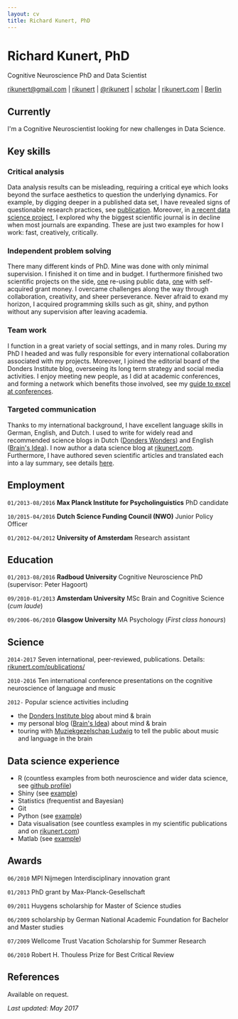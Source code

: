```yaml
---
layout: cv
title: Richard Kunert, PhD
---
```

# Richard Kunert, PhD
Cognitive Neuroscience PhD and Data Scientist

<div id="webaddress">
<a href="mailto:rikunert@gmail.com">rikunert@gmail.com</a>
|
<i class="fa fa-github"></i> <a href="http://github.com/rikunert">rikunert</a>
|
<i class="fa fa-twitter"></i> <a href="http://twitter.com/rikunert">@rikunert</a>
|
<i class="fa fa-google"></i> <a href="http://scholar.google.com/citations?user=V2EGJ3UAAAAJ">scholar</a>
|
<i class="fa fa-rss-square"></i> <a href="http://rikunert.com">rikunert.com</a>
|
<i class="fa fa-home"></i> <a href="https://www.google.de/maps/place/Berlin/@52.5072111,13.1459682,10z/data=!3m1!4b1!4m5!3m4!1s0x47a84e373f035901:0x42120465b5e3b70!8m2!3d52.5200066!4d13.404954">Berlin</a>
</div>

## Currently

I'm a Cognitive Neuroscientist looking for new challenges in Data Science.


## Key skills

### Critical analysis

Data analysis results can be misleading, requiring a critical eye which looks beyond the surface aesthetics to question the underlying dynamics. For example, by digging deeper in a published data set, I have revealed signs of questionable research practices, see [publication](http://link.springer.com/article/10.3758/s13423-016-1030-9/fulltext.html). Moreover, in [a recent data science project](https://brainsidea.wordpress.com/2017/03/01/the-slowing-down-of-the-biggest-scientific-journal/), I explored why the biggest scientific journal is in decline when most journals are expanding. These are just two examples for how I work: fast, creatively, critically.

### Independent problem solving

There many different kinds of PhD. Mine was done with only minimal supervision. I finished it on time and in budget. I furthermore finished two scientific projects on the side, [one](http://link.springer.com/article/10.3758/s13423-016-1030-9/fulltext.html) re-using public data, [one](http://pubman.mpdl.mpg.de/pubman/item/escidoc:2355026:6/component/escidoc:2380816/Kunert_Jongman_2016.pdf) with self-acquired grant money. I overcame challenges along the way through collaboration, creativity, and sheer perseverance. Never afraid to exand my horizon, I acquired programming skills such as git, shiny, and python without any supervision after leaving academia.

### Team work

I function in a great variety of social settings, and in many roles. During my PhD I headed and was fully responsible for every international collaboration associated with my projects. Moreover, I joined the editorial board of the Donders Institute blog, overseeing its long term strategy and social media activities. I enjoy meeting new people, as I did at academic conferences, and forming a network which benefits those involved, see my [guide to excel at conferences](https://brainsidea.wordpress.com/2016/08/04/how-to-excel-at-academic-conferences-in-5-steps/).

### Targeted communication

Thanks to my international background, I have excellent language skills in German, English, and Dutch. I used to write for widely read and recommended science blogs in Dutch ([Donders Wonders](http://blog.donders.ru.nl/?page_id=779)) and English ([Brain's Idea](http://brainsidea.wordpress.com/)). I now author a data science blog at [rikunert.com](http://rikunert.com). Furthermore, I have authored seven scientific articles and translated each into a lay summary, see details [here](http://rikunert.com/publications/).

## Employment

`01/2013-08/2016`
__Max Planck Institute for Psycholinguistics__ PhD candidate

`10/2015-04/2016`
__Dutch Science Funding Council (NWO)__ Junior Policy Officer

`01/2012-04/2012`
__University of Amsterdam__ Research assistant

## Education

`01/2013-08/2016`
__Radboud University__ Cognitive Neuroscience PhD (supervisor: Peter Hagoort)

`09/2010-01/2013`
__Amsterdam University__ MSc Brain and Cognitive Science (_cum laude_)

`09/2006-06/2010`
__Glasgow University__ MA Psychology (_First class honours_)

## Science

`2014-2017`
Seven international, peer-reviewed, publications. Details: [rikunert.com/publications/](http://rikunert.com/publications/)

`2010-2016`
Ten international conference presentations on the cognitive neuroscience of language and music

`2012-`
Popular science activities including
* the [Donders Institute blog](http://blog.donders.ru.nl/?page_id=779) about mind & brain
* my personal blog ([Brain's Idea](http://brainsidea.wordpress.com/)) about mind & brain
* touring with [Muziekgezelschap Ludwig](http://www.ludwiglive.nl/brainwaves/brainwave-1-felix-meritis/) to tell the public about music and language in the brain


## Data science experience

* R (countless examples from both neuroscience and wider data science, see [github profile](http://github.com/rikunert/))
* Shiny (see [example](https://rikunert.shinyapps.io/PLOS_ALM/))
* Statistics (frequentist and Bayesian)
* Git
* Python (see [example](http://rikunert.com))
* Data visualisation (see countless examples in my scientific publications and on [rikunert.com](http://rikunert.com))
* Matlab (see [example](http://rsos.royalsocietypublishing.org/content/3/2/150685.figures-only))

## Awards

`06/2010`
MPI Nijmegen Interdisciplinary innovation grant

`01/2013`
PhD grant by Max-Planck-Gesellschaft

`09/2011`
Huygens scholarship for Master of Science studies

`06/2009`
scholarship by German National Academic Foundation for Bachelor and Master studies

`07/2009`
Wellcome Trust Vacation Scholarship for Summer Research

`06/2010`
Robert H. Thouless Prize for Best Critical Review

## References

Available on request.

*Last updated: May 2017*
